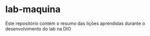 # lab-maquina
Este repositório contém o resumo das lições aprendidas durante o desenvolvimento do lab na DIO

